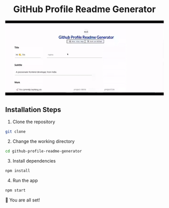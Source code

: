 
<h1 align="center">
  GitHub Profile Readme Generator
</h1>

<p align="center"><img src="./src/images/github-profile-readme-generator.gif" alt="github-profile-readme-generator gif" /></p>


## Installation Steps
1. Clone the repository
```bash
git clone 
```
2. Change the working directory
```bash
cd github-profile-readme-generator
```
3. Install dependencies
```bash
npm install
```
4. Run the app
```bash
npm start
```
🌟 You are all set!

